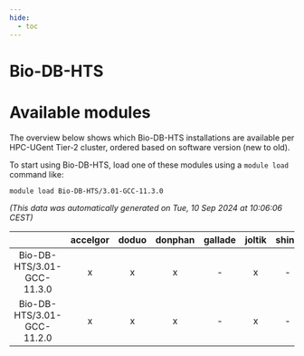 ```yaml
---
hide:
  - toc
---
```


Bio-DB-HTS
==========

# Available modules


The overview below shows which Bio-DB-HTS installations are available per HPC-UGent Tier-2 cluster, ordered based on software version (new to old).

To start using Bio-DB-HTS, load one of these modules using a `module load` command like:

```shell
module load Bio-DB-HTS/3.01-GCC-11.3.0
```

*(This data was automatically generated on Tue, 10 Sep 2024 at 10:06:06 CEST)*  

| |accelgor|doduo|donphan|gallade|joltik|shinx|skitty|
| :---: | :---: | :---: | :---: | :---: | :---: | :---: | :---: |
|Bio-DB-HTS/3.01-GCC-11.3.0|x|x|x|-|x|-|x|
|Bio-DB-HTS/3.01-GCC-11.2.0|x|x|x|-|x|-|x|
